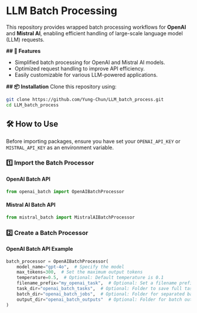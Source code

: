 # LLM Batch Processing

This repository provides wrapped batch processing workflows for **OpenAI** and **Mistral AI**, enabling efficient handling of large-scale language model (LLM) requests.

**## 🚀 Features**
- Simplified batch processing for OpenAI and Mistral AI models.
- Optimized request handling to improve API efficiency.
- Easily customizable for various LLM-powered applications.

**## 📦 Installation**
Clone this repository using:
```bash
git clone https://github.com/Yung-Chun/LLM_batch_process.git
cd LLM_batch_process
```

## 🛠 How to Use

Before importing packages, ensure you have set your `OPENAI_API_KEY` or `MISTRAL_API_KEY` as an environment variable.

### 1️⃣ Import the Batch Processor

#### OpenAI Batch API
```python
from openai_batch import OpenAIBatchProcessor
```

#### Mistral AI Batch API
```python
from mistral_batch import MistralAIBatchProcessor
```

### 2️⃣ Create a Batch Processor

#### OpenAI Batch API Example
```python
batch_processor = OpenAIBatchProcessor(
    model_name="gpt-4o",  # Specify the model
    max_tokens=300,  # Set the maximum output tokens          
    temperature=0.5,  # Optional: Default temperature is 0.1          
    filename_prefix="my_openai_task",  # Optional: Set a filename prefix for your tasks
    task_dir="openai_batch_tasks",  # Optional: Folder to save full tasks (auto-created if not exists)
    batch_dir="openai_batch_jobs",  # Optional: Folder for separated batch jobs (auto-created if not exists)
    output_dir="openai_batch_outputs"  # Optional: Folder for batch outputs (auto-created if not exists)
)
```


